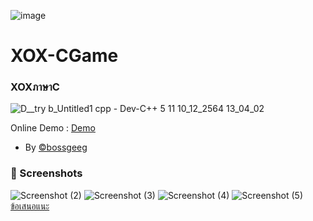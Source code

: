 ![image](https://user-images.githubusercontent.com/95701554/146374954-ebb4d982-75d3-4269-a280-c19b495bda9b.png)

# XOX-CGame
### XOXภาษาC

![D__try b_Untitled1 cpp - Dev-C++ 5 11 10_12_2564 13_04_02](https://user-images.githubusercontent.com/95701554/145525369-717d61e0-27b0-4bbe-959f-7a5d0ee9c7ca.png)

Online Demo : [Demo](https://onlinegdb.com/9dJel5L_V) <br>
+ By [©bossgeeg](mailto:bossgeeg123456@gmail.com)

### 📸 Screenshots
![Screenshot (2)](https://user-images.githubusercontent.com/95701554/145567072-6de2db7f-8b0b-40bb-920c-f13e3f46726a.png)
![Screenshot (3)](https://user-images.githubusercontent.com/95701554/145567085-1811714f-9863-409d-b6fd-eed72b3786e7.png)
![Screenshot (4)](https://user-images.githubusercontent.com/95701554/145567090-8e124ace-31bd-4983-bf19-9cd22a435454.png)
![Screenshot (5)](https://user-images.githubusercontent.com/95701554/145567093-d6dc2778-a054-4542-a3da-d759bf2f13a6.png)
<br/>[ข้อเสนอแนะ](https://forms.gle/HADEEuULd9S6TgtV6)
